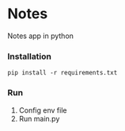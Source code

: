 # Notes
Notes app in python

### Installation

`pip install -r requirements.txt`


### Run 

1. Config env file
2. Run main.py

